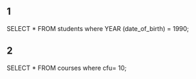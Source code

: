 ## 1

SELECT \*
FROM students
where YEAR (date_of_birth) = 1990;

## 2

SELECT \*
FROM courses
where cfu= 10;
